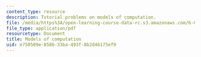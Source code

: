 ```yaml
---
content_type: resource
description: Tutorial problems on models of computation.
file: /media/https%3A/open-learning-course-data-rc.s3.amazonaws.com/6-004-computation-structures-spring-2009/e750509e858633ba493f8b2d46175ef9_MIT6_004s09_tutor10.pdf
file_type: application/pdf
resourcetype: Document
title: Models of computation
uid: e750509e-8586-33ba-493f-8b2d46175ef9
---
```

